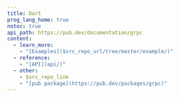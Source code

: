 ```yaml
---
title: Dart
prog_lang_home: true
notoc: true
api_path: https://pub.dev/documentation/grpc
content:
  - learn_more:
    - "[Examples]($src_repo_url/tree/master/example/)"
  - reference:
    - "[API](api/)"
  - other:
    - $src_repo_link
    - "[pub package](https://pub.dev/packages/grpc)"
---
```

